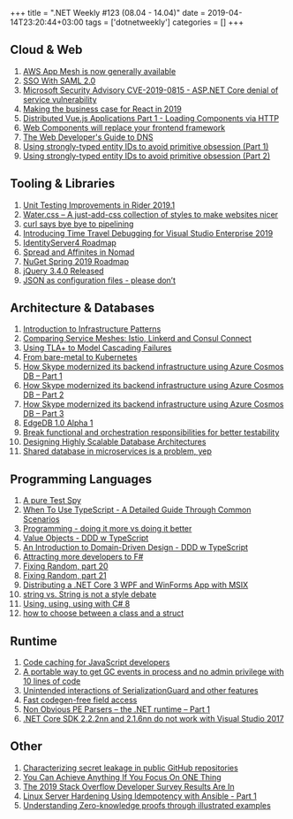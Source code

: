 +++
title = ".NET Weekly #123 (08.04 - 14.04)"
date = 2019-04-14T23:20:44+03:00
tags = ['dotnetweekly']
categories = []
+++

## Cloud & Web

1. [AWS App Mesh is now generally available](https://aws.amazon.com/about-aws/whats-new/2019/03/aws-app-mesh-is-now-generally-available/)
1. [SSO With SAML 2.0](https://spin.atomicobject.com/2019/04/06/saml-2-0-flow/)
1. [Microsoft Security Advisory CVE-2019-0815 - ASP.NET Core denial of service vulnerability](https://github.com/aspnet/Announcements/issues/352)
1. [Making the business case for React in 2019](https://blog.logrocket.com/making-the-business-case-for-react-in-2019-74463bbb22de)
1. [Distributed Vue.js Applications Part 1 - Loading Components via HTTP](https://markus.oberlehner.net/blog/distributed-vue-applications-loading-components-via-http/)
1. [Web Components will replace your frontend framework](https://www.dannymoerkerke.com/blog/web-components-will-replace-your-frontend-framework)
1. [The Web Developer's Guide to DNS](https://rjzaworski.com/2019/04/the-web-developers-guide-to-dns)
1. [Using strongly-typed entity IDs to avoid primitive obsession (Part 1)](https://andrewlock.net/using-strongly-typed-entity-ids-to-avoid-primitive-obsession-part-1/)
1. [Using strongly-typed entity IDs to avoid primitive obsession (Part 2)](https://andrewlock.net/using-strongly-typed-entity-ids-to-avoid-primitive-obsession-part-2/)

<!--more-->

## Tooling & Libraries

1. [Unit Testing Improvements in Rider 2019.1](https://blog.jetbrains.com/dotnet/2019/04/08/unit-testing-improvements-rider-2019-1/)
1. [Water.css – A just-add-css collection of styles to make websites nicer](https://github.com/kognise/water.css)
1. [curl says bye bye to pipelining](https://daniel.haxx.se/blog/2019/04/06/curl-says-bye-bye-to-pipelining/)
1. [Introducing Time Travel Debugging for Visual Studio Enterprise 2019](https://devblogs.microsoft.com/visualstudio/introducing-time-travel-debugging-for-visual-studio-enterprise-2019/)
1. [IdentityServer4 Roadmap](https://leastprivilege.com/2019/04/08/identityserver4-roadmap/)
1. [Spread and Affinites in Nomad](https://www.hashicorp.com/blog/spreads-and-affinites-in-nomad)
1. [NuGet Spring 2019 Roadmap](https://blog.nuget.org/20190410/nuget-spring-2019-roadmap.html)
1. [jQuery 3.4.0 Released](http://blog.jquery.com/2019/04/10/jquery-3-4-0-released/)
1. [JSON as configuration files - please don’t](https://arp242.net/weblog/json_as_configuration_files-_please_dont)

## Architecture & Databases

1. [Introduction to Infrastructure Patterns](https://infrastructure-as-code.com/patterns/)
1. [Comparing Service Meshes: Istio, Linkerd and Consul Connect](https://www.cloudops.com/2019/03/comparing-service-meshes-istio-linkerd-and-consul-connect/)
1. [Using TLA+ to Model Cascading Failures](https://medium.com/@bellmar/using-tla-to-model-cascading-failures-5d1ebc5e4c4f)
1. [From bare-metal to Kubernetes](http://highscalability.com/blog/2019/4/8/from-bare-metal-to-kubernetes.html)
1. [How Skype modernized its backend infrastructure using Azure Cosmos DB – Part 1](https://azure.microsoft.com/en-us/blog/how-skype-modernized-its-backend-infrastructure-using-azure-cosmos-db-part-1/)
1. [How Skype modernized its backend infrastructure using Azure Cosmos DB – Part 2](https://azure.microsoft.com/en-us/blog/how-skype-modernized-its-backend-infrastructure-using-azure-cosmos-db-part-2/)
1. [How Skype modernized its backend infrastructure using Azure Cosmos DB – Part 3](https://azure.microsoft.com/en-us/blog/how-skype-modernized-its-backend-infrastructure-using-azure-cosmos-db-part-3/)
1. [EdgeDB 1.0 Alpha 1](https://edgedb.com/blog/edgedb-1-0-alpha-1/)
1. [Break functional and orchestration responsibilities for better testability](https://microservices-on-my-mind.blogspot.com/2019/04/break-functional-and-orchestration.html?m=1)
1. [Designing Highly Scalable Database Architectures](https://www.red-gate.com/simple-talk/cloud/cloud-data/designing-highly-scalable-database-architectures/)
1. [Shared database in microservices is a problem, yep](https://ayende.com/blog/186914-A/shared-database-in-microservices-is-a-problem-yep)

## Programming Languages

1. [A pure Test Spy](https://blog.ploeh.dk/2019/04/08/a-pure-test-spy/)
1. [When To Use TypeScript - A Detailed Guide Through Common Scenarios](https://khalilstemmler.com/articles/when-to-use-typescript-guide/)
1. [Programming - doing it more vs doing it better](https://kevinmartinjose.com/2019/04/08/programming-doing-it-more-vs-doing-it-better/)
1. [Value Objects - DDD w TypeScript](https://khalilstemmler.com/articles/typescript-value-object/)
1. [An Introduction to Domain-Driven Design - DDD w TypeScript](https://khalilstemmler.com/articles/domain-driven-design-intro/)
1. [Attracting more developers to F#](https://ericsink.com/entries/fsharp_incremental.html)
1. [Fixing Random, part 20](https://ericlippert.com/2019/04/08/fixing-random-part-20/)
1. [Fixing Random, part 21](https://ericlippert.com/2019/04/11/fixing-random-part-21/)
1. [Distributing a .NET Core 3 WPF and WinForms App with MSIX](https://montemagno.com/distributing-a-net-core-3-wpf-and-winforms-app-with-msix/)
1. [string vs. String is not a style debate](https://blog.paranoidcoding.com/2019/04/08/string-vs-String-is-not-about-style.html)
1. [Using, using, using with C# 8](https://csharp.christiannagel.com/2019/04/09/using/)
1. [how to choose between a class and a struct](https://github.com/dotnet/coreclr/issues/23960#issuecomment-482865975)

## Runtime

1. [Code caching for JavaScript developers](https://v8.dev/blog/code-caching-for-devs)
1. [A portable way to get GC events in process and no admin privilege with 10 lines of code](https://blogs.msdn.microsoft.com/maoni/2019/04/08/a-portable-way-to-get-gc-events-in-process-and-no-admin-privilege-with-10-lines-of-code-and-ability-to-dynamically-enable-disable-events/)
1. [Unintended interactions of SerializationGuard and other features](https://github.com/dotnet/corefx/issues/36723)
1. [Fast codegen-free field access](https://github.com/dotnet/coreclr/pull/23783)
1. [Non Obvious PE Parsers – the .NET runtime – Part 1](https://www.nccgroup.trust/uk/about-us/newsroom-and-events/blogs/2013/december/non-obvious-pe-parsers-the-.net-runtime-part-1/)
1. [.NET Core SDK 2.2.2nn and 2.1.6nn do not work with Visual Studio 2017](https://github.com/dotnet/announcements/issues/108)

## Other

1. [Characterizing secret leakage in public GitHub repositories](https://blog.acolyer.org/2019/04/08/how-bad-can-it-git-characterizing-secret-leakage-in-public-github-repositories/)
1. [You Can Achieve Anything If You Focus On ONE Thing](https://dariusforoux.com/one-thing/)
1. [The 2019 Stack Overflow Developer Survey Results Are In](https://stackoverflow.blog/2019/04/09/the-2019-stack-overflow-developer-survey-results-are-in/)
1. [Linux Server Hardening Using Idempotency with Ansible - Part 1](https://www.linux.com/blog/linux-server-hardening-using-idempotency-ansible-part-1)
1. [Understanding Zero-knowledge proofs through illustrated examples](https://blog.goodaudience.com/understanding-zero-knowledge-proofs-through-simple-examples-df673f796d99)
